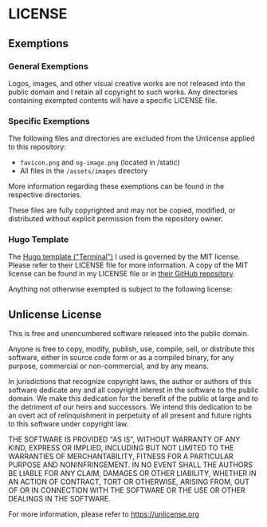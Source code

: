 # LICENSE
## Exemptions
### General Exemptions
Logos, images, and other visual creative works are not released into the public domain and I retain all copyright to such works. Any directories containing exempted contents will have a specific LICENSE file. 

### Specific Exemptions
The following files and directories are excluded from the Unlicense applied to this repository:

- `favicon.png` and `og-image.png` (located in /static)
- All files in the `/assets/images` directory

More information regarding these exemptions can be found in the respective directories.

These files are fully copyrighted and may not be copied, modified, or distributed without explicit permission from the repository owner.

### Hugo Template 
The [Hugo template ("Terminal")](https://github.com/panr/hugo-theme-terminal/) I used is governed by the MIT license. Please refer to their LICENSE file for more information. A copy of the MIT license can be found in my LICENSE file or in [their GitHub repository](https://github.com/panr/hugo-theme-terminal/blob/master/LICENSE.md).

Anything not otherwise exempted is subject to the following license:

## Unlicense License
This is free and unencumbered software released into the public domain.

Anyone is free to copy, modify, publish, use, compile, sell, or
distribute this software, either in source code form or as a compiled
binary, for any purpose, commercial or non-commercial, and by any
means.

In jurisdictions that recognize copyright laws, the author or authors
of this software dedicate any and all copyright interest in the
software to the public domain. We make this dedication for the benefit
of the public at large and to the detriment of our heirs and
successors. We intend this dedication to be an overt act of
relinquishment in perpetuity of all present and future rights to this
software under copyright law.

THE SOFTWARE IS PROVIDED "AS IS", WITHOUT WARRANTY OF ANY KIND,
EXPRESS OR IMPLIED, INCLUDING BUT NOT LIMITED TO THE WARRANTIES OF
MERCHANTABILITY, FITNESS FOR A PARTICULAR PURPOSE AND NONINFRINGEMENT.
IN NO EVENT SHALL THE AUTHORS BE LIABLE FOR ANY CLAIM, DAMAGES OR
OTHER LIABILITY, WHETHER IN AN ACTION OF CONTRACT, TORT OR OTHERWISE,
ARISING FROM, OUT OF OR IN CONNECTION WITH THE SOFTWARE OR THE USE OR
OTHER DEALINGS IN THE SOFTWARE.

For more information, please refer to <https://unlicense.org>
